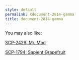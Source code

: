 ```yaml
---
style: default
permalink: Xdocument-2814-gamma
title: document-2814-gamma
---
```

You may also like:

[SCP-2428: Mr. Mad](http://scp-wiki.net/scp-2428)

[SCP-1794: Sapient Grapefruit](http://scp-wiki.net/scp-1794)
